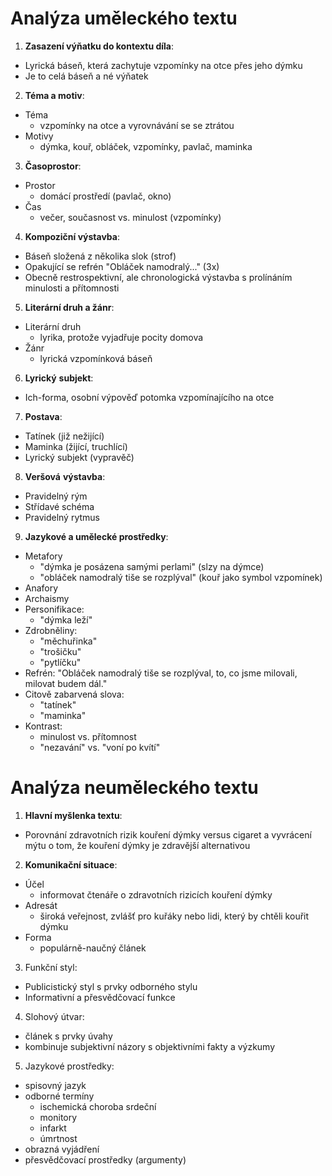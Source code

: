 # Analýza uměleckého textu
1. **Zasazení výňatku do kontextu díla**:
- Lyrická báseň, která zachytuje vzpomínky na otce přes jeho dýmku
- Je to celá báseň a né výňatek

2. **Téma a motiv**:
- Téma
	- vzpomínky na otce a vyrovnávání se se ztrátou
- Motivy
	- dýmka, kouř, obláček, vzpomínky, pavlač, maminka

3. **Časoprostor**:
- Prostor
	- domácí prostředí (pavlač, okno)
- Čas
	- večer, současnost vs. minulost (vzpomínky)

4. **Kompoziční výstavba**:
- Báseň složená z několika slok (strof)
- Opakující se refrén "Obláček namodralý..." (3x)
- Obecně restrospektivní, ale chronologická výstavba s prolínáním minulosti a přítomnosti

5. **Literární druh a žánr**:
- Literární druh
	- lyrika, protože vyjadřuje pocity domova
- Žánr
	- lyrická vzpomínková báseň

6. **Lyrický** **subjekt**:
- Ich-forma, osobní výpověď potomka vzpomínajícího na otce

7. **Postava**:
- Tatínek (již nežijící)
- Maminka (žijící, truchlící)
- Lyrický subjekt (vypravěč)

8. **Veršová** **výstavba**:
- Pravidelný rým
- Střídavé schéma
- Pravidelný rytmus

9. **Jazykové a umělecké prostředky**:
- Metafory
	- "dýmka je posázena samými perlami" (slzy na dýmce)
	- "obláček namodralý tiše se rozplýval" (kouř jako symbol vzpomínek)
- Anafory
- Archaismy
- Personifikace:
	- "dýmka leží"
- Zdrobněliny:
	- "měchuřinka"
	- "trošičku"
	- "pytlíčku"
- Refrén:
	"Obláček namodralý tiše se rozplýval,
	to, co jsme milovali, milovat budem dál."
- Citově zabarvená slova:
	- "tatínek"
	- "maminka"
- Kontrast:
	- minulost vs. přítomnost
	- "nezavání" vs. "voní po kvítí"

# Analýza neuměleckého textu
1. **Hlavní myšlenka textu**:
- Porovnání zdravotních rizik kouření dýmky versus cigaret a vyvrácení mýtu o tom, že kouření dýmky je zdravější alternativou

2. **Komunikační situace**:
- Účel
	- informovat čtenáře o zdravotních rizicích kouření dýmky
- Adresát
	- široká veřejnost, zvlášť pro kuřáky nebo lidi, který by chtěli kouřit dýmku
- Forma
	- populárně-naučný článek

3. Funkční styl:
- Publicistický styl s prvky odborného stylu
- Informativní a přesvědčovací funkce

4. Slohový útvar:
- článek s prvky úvahy
- kombinuje subjektivní názory s objektivními fakty a výzkumy

5. Jazykové prostředky:
- spisovný jazyk
- odborné termíny
	- ischemická choroba srdeční
	- monitory
	- infarkt
	- úmrtnost
- obrazná vyjádření
- přesvědčovací prostředky (argumenty)